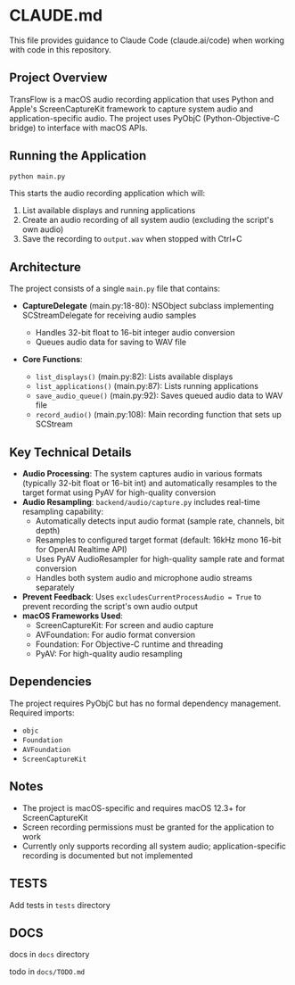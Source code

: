 # CLAUDE.md

This file provides guidance to Claude Code (claude.ai/code) when working with code in this repository.

## Project Overview

TransFlow is a macOS audio recording application that uses Python and Apple's ScreenCaptureKit framework to capture system audio and application-specific audio. The project uses PyObjC (Python-Objective-C bridge) to interface with macOS APIs.

## Running the Application

```bash
python main.py
```

This starts the audio recording application which will:
1. List available displays and running applications
2. Create an audio recording of all system audio (excluding the script's own audio)
3. Save the recording to `output.wav` when stopped with Ctrl+C

## Architecture

The project consists of a single `main.py` file that contains:

- **CaptureDelegate** (main.py:18-80): NSObject subclass implementing SCStreamDelegate for receiving audio samples
  - Handles 32-bit float to 16-bit integer audio conversion
  - Queues audio data for saving to WAV file

- **Core Functions**:
  - `list_displays()` (main.py:82): Lists available displays
  - `list_applications()` (main.py:87): Lists running applications  
  - `save_audio_queue()` (main.py:92): Saves queued audio data to WAV file
  - `record_audio()` (main.py:108): Main recording function that sets up SCStream

## Key Technical Details

- **Audio Processing**: The system captures audio in various formats (typically 32-bit float or 16-bit int) and automatically resamples to the target format using PyAV for high-quality conversion
- **Audio Resampling**: `backend/audio/capture.py` includes real-time resampling capability:
  - Automatically detects input audio format (sample rate, channels, bit depth)
  - Resamples to configured target format (default: 16kHz mono 16-bit for OpenAI Realtime API)
  - Uses PyAV AudioResampler for high-quality sample rate and format conversion
  - Handles both system audio and microphone audio streams separately
- **Prevent Feedback**: Uses `excludesCurrentProcessAudio = True` to prevent recording the script's own audio output
- **macOS Frameworks Used**:
  - ScreenCaptureKit: For screen and audio capture
  - AVFoundation: For audio format conversion
  - Foundation: For Objective-C runtime and threading
  - PyAV: For high-quality audio resampling

## Dependencies

The project requires PyObjC but has no formal dependency management. Required imports:
- `objc`
- `Foundation` 
- `AVFoundation`
- `ScreenCaptureKit`

## Notes

- The project is macOS-specific and requires macOS 12.3+ for ScreenCaptureKit
- Screen recording permissions must be granted for the application to work
- Currently only supports recording all system audio; application-specific recording is documented but not implemented


## TESTS
Add tests in `tests` directory


## DOCS

docs in `docs` directory

todo in `docs/TODO.md`
